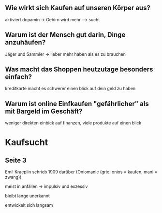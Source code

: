 ## Wie wirkt sich Kaufen auf unseren Körper aus?

aktiviert dopamin -> Gehirn wird mehr --> sucht

## Warum ist der Mensch gut darin, Dinge anzuhäufen?

Jäger und Sammler -> lieber mehr haben als es zu brauchen

## Was macht das Shoppen heutzutage besonders einfach?

kreditkarte macht es schwerer einen blick auf dein geld zu haben

## Warum ist online Einfkaufen "gefährlicher" als mit Bargeld im Geschäft?

weniger direkten einbick auf finanzen, viele produkte auf einen blick


# Kaufsucht

## Seite 3

Emil Kraeplin schrieb 1909 darüber (Oniomanie (grie. onios = kaufen, mani = zwang))

meist in anfällen -> impulsiv und exzessiv

bleibt lange unerkannt

entwickelt sich langsam

